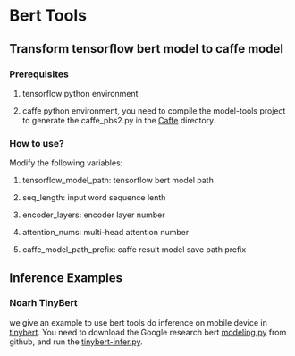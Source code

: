# Bert Tools

## Transform tensorflow bert model to caffe model

### Prerequisites

1. tensorflow python environment

2. caffe python environment, you need to compile the model-tools project to generate the caffe_pbs2.py in the [Caffe](./Caffe) directory.

### How to use?

Modify the following variables:

1. tensorflow_model_path: tensorflow bert model path

2. seq_length: input word sequence lenth

3. encoder_layers: encoder layer number

4. attention_nums: multi-head attention number

5. caffe_model_path_prefix: caffe result model save path prefix

## Inference Examples

### Noarh TinyBert

we give an example to use bert tools do inference on mobile device in [tinybert](./tinybert). You need to download the Google research bert [modeling.py](https://github.com/google-research/bert/blob/master/modeling.py) from github, and run the [tinybert-infer.py](./tinybert/tinybert-infer.py).
